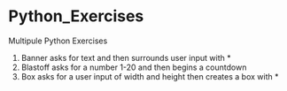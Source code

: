 # Python_Exercises
Multipule Python Exercises
1. Banner asks for text and then surrounds user input with *
2. Blastoff asks for a number 1-20 and then begins a countdown
3. Box asks for a user input of width and height then creates a box with *
